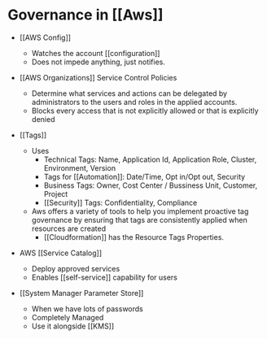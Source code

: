 # Governance in [[Aws]]

* [[AWS Config]]
  * Watches the account [[configuration]]
  * Does not impede anything, just notifies.  
* [[AWS Organizations]] Service Control Policies
  * Determine what services and actions can be delegated by administrators to the users and roles in the applied accounts.
  * Blocks every access that is not explicitly allowed or that is explicitly denied

* [[Tags]]
  * Uses
    * Technical Tags: Name, Application Id, Application Role, Cluster, Environment, Version
    * Tags for [[Automation]]: Date/Time, Opt in/Opt out, Security
    * Business Tags: Owner, Cost Center / Bussiness Unit, Customer, Project
    * [[Security]] Tags: Confidentiality, Compliance
  * Aws offers a variety of tools to help you implement proactive tag governance by ensuring that tags are consistently applied when resources are created
    * [[Cloudformation]] has the Resource Tags Properties.

* AWS [[Service Catalog]]
  * Deploy approved services
  * Enables [[self-service]] capability for users
  
* [[System Manager Parameter Store]]
  * When we have lots of passwords
  * Completely Managed
  * Use it alongside [[KMS]]
